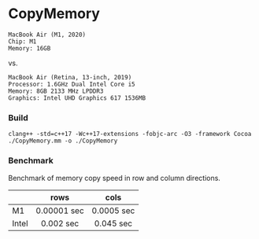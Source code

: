 # CopyMemory

	MacBook Air (M1, 2020)
	Chip: M1
	Memory: 16GB

vs.

	MacBook Air (Retina, 13-inch, 2019)
	Processor: 1.6GHz Dual Intel Core i5
	Memory: 8GB 2133 MHz LPDDR3
	Graphics: Intel UHD Graphics 617 1536MB


### Build

`clang++ -std=c++17 -Wc++17-extensions -fobjc-arc -O3 -framework Cocoa ./CopyMemory.mm -o ./CopyMemory`

### Benchmark

Benchmark of memory copy speed in row and column directions.

||rows|cols|
|:--|:-:|:-:|
|M1|0.00001 sec|0.0005 sec|
|Intel|0.002 sec|0.045 sec|
